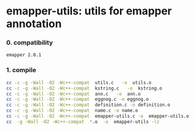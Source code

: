 # emapper-utils: utils for emapper annotation

### 0. compatibility

`emapper 2.0.1`

### 1. compile

```bash
cc -c -g -Wall -O2 -Wc++-compat  utils.c   -o  utils.o
cc -c -g -Wall -O2 -Wc++-compat  kstring.c   -o  kstring.o
cc -c -g -Wall -O2 -Wc++-compat  ann.c   -o  ann.o
cc -c -g -Wall -O2 -Wc++-compat  eggnog.c -o eggnog.o
cc -c -g -Wall -O2 -Wc++-compat  definition.c -o definition.o
cc -c -g -Wall -O2 -Wc++-compat  name.c -o name.o
cc -c -g -Wall -O2 -Wc++-compat  emapper-utils.c -o  emapper-utils.o
cc  -g -Wall -O2 -Wc++-compat  *.o  -o  emapper-utils -lz
```